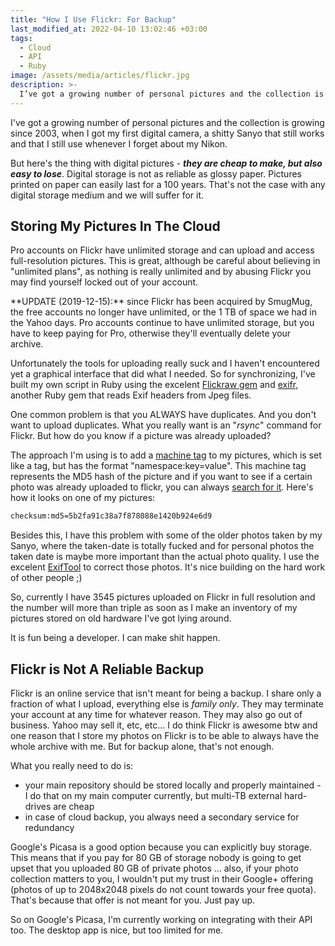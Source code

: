 ```yaml
---
title: "How I Use Flickr: For Backup"
last_modified_at: 2022-04-10 13:02:46 +03:00
tags:
  - Cloud
  - API
  - Ruby
image: /assets/media/articles/flickr.jpg
description: >-
  I’ve got a growing number of personal pictures and the collection is growing since 2003 ... Pro accounts on Flickr have unlimited storage and can upload and access full-resolution pictures.
---
```


<p class="intro withcap">
  I've got a growing number of personal pictures and the collection is growing since 2003, when I got my first digital camera, a shitty Sanyo that still works and that I still use whenever I forget about my Nikon.
</p>

But here's the thing with digital pictures - _**they are cheap to make, but also easy to lose**_. Digital storage is not as reliable as glossy paper. Pictures printed on paper can easily last for a 100 years. That's not the case with any digital storage medium and we will suffer for it.

## Storing My Pictures In The Cloud

Pro accounts on Flickr have unlimited storage and can upload and access full-resolution pictures. This is great, although be careful about believing in "unlimited plans", as nothing is really unlimited and by abusing Flickr you may find yourself locked out of your account.

<p class='info-bubble' markdown='1'>
  **UPDATE (2019-12-15):** since Flickr has been acquired by SmugMug, the free accounts no longer have unlimited, or the 1 TB of space we had in the Yahoo days. Pro accounts continue to have unlimited storage, but you have to keep paying for Pro, otherwise they'll eventually delete your archive.
</p>

Unfortunately the tools for uploading really suck and I haven't encountered yet a graphical interface that did what I needed. So for synchronizing, I've built my own script in Ruby using the excelent [Flickraw gem](https://hanklords.github.com/flickraw/) and [exifr](https://github.com/remvee/exifr), another Ruby gem that reads Exif headers from Jpeg files.

One common problem is that you ALWAYS have duplicates. And you don't want to upload duplicates. What you really want is an "_rsync_" command for Flickr. But how do you know if a picture was already uploaded?

The approach I'm using is to add a [machine tag](http://www.flickr.com/groups/api/discuss/72157594497877875/) to my pictures, which is set like a tag, but has the format "namespace:key=value". This machine tag represents the MD5 hash of the picture and if you want to see if a certain photo was already uploaded to flickr, you can always [search for it](https://www.flickr.com/services/api/flickr.photos.search.html). Here's how it looks on one of my pictures:

```bash
checksum:md5=5b2fa91c38a7f878088e1420b924e6d9
```

Besides this, I have this problem with some of the older photos taken by my Sanyo, where the taken-date is totally fucked and for personal photos the taken date is maybe more important than the actual photo quality. I use the excelent [ExifTool](http://www.sno.phy.queensu.ca/~phil/exiftool/) to correct those photos. It's nice building on the hard work of other people ;)

So, currently I have 3545 pictures uploaded on Flickr in full resolution and the number will more than triple as soon as I make an inventory of my pictures stored on old hardware I've got lying around.

It is fun being a developer. I can make shit happen.

## Flickr is Not A Reliable Backup

Flickr is an online service that isn't meant for being a backup. I share only a fraction of what I upload, everything else is _family only_. They may terminate your account at any time for whatever reason. They may also go out of business. Yahoo may sell it, etc, etc... I do think Flickr is awesome btw and one reason that I store my photos on Flickr is to be able to always have the whole archive with me. But for backup alone, that's not enough.

What you really need to do is:

* your main repository should be stored locally and properly maintained - I do that on my main computer currently, but multi-TB external hard-drives are cheap
* in case of cloud backup, you always need a secondary service for redundancy

Google's Picasa is a good option because you can explicitly buy storage. This means that if you pay for 80 GB of storage nobody is going to get upset that you uploaded 80 GB of private photos ... also, if your photo collection matters to you, I wouldn't put my trust in their Google+ offering (photos of up to 2048x2048 pixels do not count towards your free quota). That's because that offer is not meant for you. Just pay up.

So on Google's Picasa, I'm currently working on integrating with their API too. The desktop app is nice, but too limited for me.

